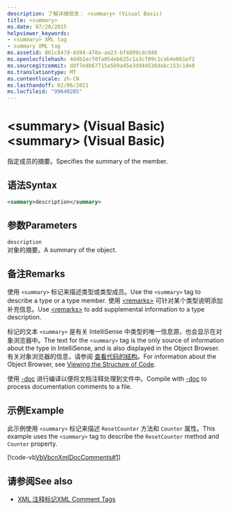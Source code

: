 ```yaml
---
description: 了解详细信息： <summary> (Visual Basic)
title: <summary>
ms.date: 07/20/2015
helpviewer_keywords:
- <summary> XML tag
- summary XML tag
ms.assetid: 861c847d-dd94-478a-aa23-bf4899cdc848
ms.openlocfilehash: 4d4b1ecf0fa054eb625c1a3cf09c1cab4e661ef2
ms.sourcegitcommit: ddf7edb67715a5b9a45e3dd44536dabc153c1de0
ms.translationtype: MT
ms.contentlocale: zh-CN
ms.lasthandoff: 02/06/2021
ms.locfileid: "99640285"
---
```

# <a name="summary-visual-basic"></a><span data-ttu-id="5fd46-103">\<summary> (Visual Basic)</span><span class="sxs-lookup"><span data-stu-id="5fd46-103">\<summary> (Visual Basic)</span></span>

<span data-ttu-id="5fd46-104">指定成员的摘要。</span><span class="sxs-lookup"><span data-stu-id="5fd46-104">Specifies the summary of the member.</span></span>  
  
## <a name="syntax"></a><span data-ttu-id="5fd46-105">语法</span><span class="sxs-lookup"><span data-stu-id="5fd46-105">Syntax</span></span>  
  
```xml  
<summary>description</summary>  
```  
  
## <a name="parameters"></a><span data-ttu-id="5fd46-106">参数</span><span class="sxs-lookup"><span data-stu-id="5fd46-106">Parameters</span></span>  

 `description`  
 <span data-ttu-id="5fd46-107">对象的摘要。</span><span class="sxs-lookup"><span data-stu-id="5fd46-107">A summary of the object.</span></span>  
  
## <a name="remarks"></a><span data-ttu-id="5fd46-108">备注</span><span class="sxs-lookup"><span data-stu-id="5fd46-108">Remarks</span></span>  

 <span data-ttu-id="5fd46-109">使用 `<summary>` 标记来描述类型或类型成员。</span><span class="sxs-lookup"><span data-stu-id="5fd46-109">Use the `<summary>` tag to describe a type or a type member.</span></span> <span data-ttu-id="5fd46-110">使用 [\<remarks>](remarks.md) 可针对某个类型说明添加补充信息。</span><span class="sxs-lookup"><span data-stu-id="5fd46-110">Use [\<remarks>](remarks.md) to add supplemental information to a type description.</span></span>  
  
 <span data-ttu-id="5fd46-111">标记的文本 `<summary>` 是有关 IntelliSense 中类型的唯一信息源，也会显示在对象浏览器中。</span><span class="sxs-lookup"><span data-stu-id="5fd46-111">The text for the `<summary>` tag is the only source of information about the type in IntelliSense, and is also displayed in the Object Browser.</span></span> <span data-ttu-id="5fd46-112">有关对象浏览器的信息，请参阅 [查看代码的结构](/visualstudio/ide/viewing-the-structure-of-code)。</span><span class="sxs-lookup"><span data-stu-id="5fd46-112">For information about the Object Browser, see [Viewing the Structure of Code](/visualstudio/ide/viewing-the-structure-of-code).</span></span>  
  
 <span data-ttu-id="5fd46-113">使用 [-doc](../../reference/command-line-compiler/doc.md) 进行编译以便将文档注释处理到文件中。</span><span class="sxs-lookup"><span data-stu-id="5fd46-113">Compile with [-doc](../../reference/command-line-compiler/doc.md) to process documentation comments to a file.</span></span>  
  
## <a name="example"></a><span data-ttu-id="5fd46-114">示例</span><span class="sxs-lookup"><span data-stu-id="5fd46-114">Example</span></span>  

 <span data-ttu-id="5fd46-115">此示例使用 `<summary>` 标记来描述 `ResetCounter` 方法和 `Counter` 属性。</span><span class="sxs-lookup"><span data-stu-id="5fd46-115">This example uses the `<summary>` tag to describe the `ResetCounter` method and `Counter` property.</span></span>  
  
 [!code-vb[VbVbcnXmlDocComments#1](~/samples/snippets/visualbasic/VS_Snippets_VBCSharp/VbVbcnXmlDocComments/VB/Class1.vb#1)]  
  
## <a name="see-also"></a><span data-ttu-id="5fd46-116">请参阅</span><span class="sxs-lookup"><span data-stu-id="5fd46-116">See also</span></span>

- [<span data-ttu-id="5fd46-117">XML 注释标记</span><span class="sxs-lookup"><span data-stu-id="5fd46-117">XML Comment Tags</span></span>](index.md)
